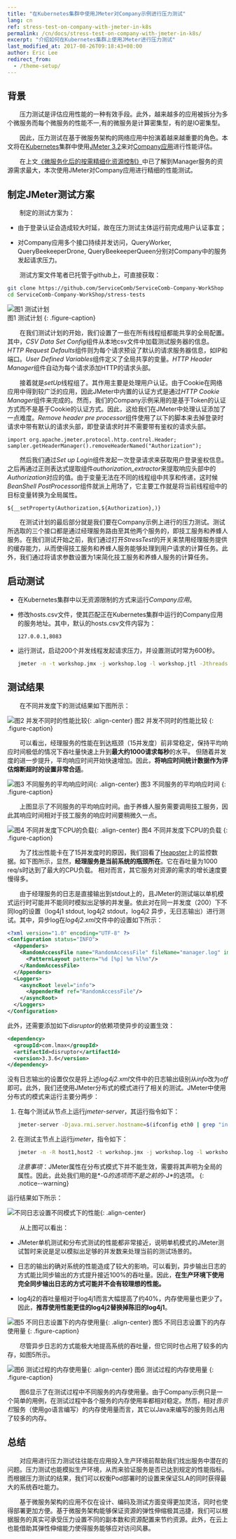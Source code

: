 ```yaml
---
title: "在Kubernetes集群中使用JMeter对Company示例进行压力测试"
lang: cn
ref: stress-test-on-company-with-jmeter-in-k8s
permalink: /cn/docs/stress-test-on-company-with-jmeter-in-k8s/
excerpt: "介绍如何在Kubernetes集群上使用JMeter进行压力测试"
last_modified_at: 2017-08-26T09:18:43+08:00
author: Eric Lee
redirect_from:
  - /theme-setup/
---
```


## 背景

　　压力测试是评估应用性能的一种有效手段。此外，越来越多的应用被拆分为多个微服务而每个微服务的性能不一,有的微服务是计算密集型，有的是IO密集型。

　　因此，压力测试在基于微服务架构的网络应用中扮演着越来越重要的角色。本文将在[Kubernetes](https://kubernetes.io/)集群中使用[JMeter 3.2](https://www.google.com.hk/url?sa=t&rct=j&q=&esrc=s&source=web&cd=1&ved=0ahUKEwiv9rjg7u_VAhUkxoMKHfoYDaYQFggvMAA&url=http%3A%2F%2Fjmeter.apache.org%2F&usg=AFQjCNHIHCOA-F9LnhaAn_STCWyPPgOpdw)来对[Company应用](https://github.com/ServiceComb/ServiceComb-Company-WorkShop)进行性能评估。

　　在上文[《微服务化后的按需精细化资源控制》](http://servicecomb.io/cn/docs/autoscale-on-company/)中已了解到Manager服务的资源需求最大，本次使用JMeter对Company应用进行精细的性能测试。

## 制定JMeter测试方案
　　制定的测试方案为：

  * 由于登录认证会造成较大时延，故在压力测试主体运行前完成用户认证事宜；

  * 对Company应用多个接口持续并发访问，QueryWorker, QueryBeekeeperDrone, QueryBeekeeperQueen分别对Company中的服务发起请求压力。

　　测试方案文件笔者已托管于github上，可直接获取：

```bash
git clone https://github.com/ServiceComb/ServiceComb-Company-WorkShop
cd ServiceComb-Company-WorkShop/stress-tests
```

![图1 测试计划](/assets/images/company_test_plan.png)  
图1 测试计划
{: .figure-caption}

　　在我们测试计划的开始，我们设置了一些在所有线程组都能共享的全局配置。其中，*CSV Data Set Config*组件从本地csv文件中加载测试服务器的信息。*HTTP Request Defaults*组件则为每个请求预设了默认的请求服务器信息，如IP和端口。*User Defined Variables*组件定义了全局共享的变量。*HTTP Header Manager*组件自动为每个请求添加HTTP的请求头部。

　　接着就是*setUp*线程组了。其作用主要是处理用户认证。由于Cookie在网络应用中得到较广泛的应用，因此JMeter中内置的认证方式是通过*HTTP Cookie Manager*组件来完成的。然而，我们的Company示例采用的是基于Token的认证方式而不是基于Cookie的认证方式。因此，这给我们在JMeter中处理认证添加了一点难度。*Remove header pre processor*组件使用了以下的脚本来去掉登录时请求中带有默认的请求头部，即登录请求时并不需要带有鉴权的请求头部。
```shell
import org.apache.jmeter.protocol.http.control.Header;
sampler.getHeaderManager().removeHeaderNamed("Authorization");
```
　　然后我们通过*Set up Login*组件发起一次登录请求来获取用户登录鉴权信息。之后再通过正则表达式提取组件*authorization\_extractor*来提取响应头部中的*Authorization*对应的值。由于变量无法在不同的线程组中共享和传递，这时候*BeanShell PostProcessor*组件就派上用场了，它主要工作就是将当前线程组中的目标变量转换为全局属性。
```shell
${__setProperty(Authorization,${Authorization},)}
```
　　在测试计划的最后部分就是我们要在Company示例上进行的压力测试。测试所选取的三个接口都是通过经理服务路由至其他两个服务的，即技工服务和养蜂人服务。在我们测试开始之前，我们通过打开*StressTest*的开关来禁用经理服务提供的缓存能力，从而使得技工服务和养蜂人服务能够处理到用户请求的计算任务。此外，我们通过将请求参数设置为1来简化技工服务和养蜂人服务的计算任务。

## 启动测试

* 在Kubernetes集群中以无资源限制的方式来运行*Company应用*。

* 修改hosts.csv文件，使其匹配正在Kubernetes集群中运行的Company应用的服务地址。其中，默认的hosts.csv文件内容为：

   ```csv
   127.0.0.1,8083
   ```

* 运行测试，启动200个并发线程发起请求压力，并设置测试时常为600秒。

   ```bash
   jmeter -n -t workshop.jmx -j workshop.log -l workshop.jtl -Jthreads=200 -Jduration=600
   ```

## 测试结果
　　在不同并发度下的测试结果如下图所示：

![图2 并发不同时的性能比较](/assets/images/company_concurrency_performance.png){: .align-center}
图2 并发不同时的性能比较
{: .figure-caption}

　　可以看出，经理服务的性能在到达瓶颈（15并发度）前非常稳定，保持平均响应时间极低的情况下吞吐量快速上升到**最大约1000请求每秒**的水平。 但随着并发度的进一步提升，平均响应时间开始快速增加。因此，**将响应时间统计数据作为评估熔断超时的设置非常合适**。

![图3 不同服务的平均响应时间](/assets/images/company_response_time.png){: .align-center}
图3 不同服务的平均响应时间
{: .figure-caption}

　　上图显示了不同服务的平均响应时间。由于养蜂人服务需要调用技工服务，因此其响应时间相对于技工服务的响应时间要稍微久一点。

![图4 不同并发度下CPU的负载](/assets/images/company_cpu_load.png){: .align-center}
图4 不同并发度下CPU的负载
{: .figure-caption}

　　为了找出性能卡在了15并发度时的原因，我们回看了[Heapster](https://github.com/kubernetes/heapster)上的监控数据。如下图所示，显然，**经理服务是当前系统的瓶颈所在**。它在吞吐量为1000 req/s时达到了最大的CPU负载。 相对而言，其它服务对资源的需求的增长速度要慢得多。

　　由于经理服务的日志是直接输出到stdout上的，且JMeter的测试端以单机模式运行时可能并不能同时模拟出足够的并发量。依此对在同一并发度（200）下不同log的设置（log4j1 stdout, log4j2 stdout，log4j2 异步，无日志输出）进行测试。其中，异步log在*log4j2.xml*文件中的设置如下所示：

```xml
<?xml version="1.0" encoding="UTF-8" ?>
<Configuration status="INFO">
  <Appenders>
    <RandomAccessFile name="RandomAccessFile" fileName="manager.log" immediateFlush="false" append="false">
      <PatternLayout pattern="%d [%p] %m %l%n"/>
    </RandomAccessFile>
  </Appenders>
  <Loggers>
    <asyncRoot level="info">
      <AppenderRef ref="RandomAccessFile"/>
    </asyncRoot>
  </Loggers>
</Configuration>
```
此外，还需要添加如下*disruptor*的依赖项使异步的设置生效：

```xml
<dependency>
  <groupId>com.lmax</groupId>
  <artifactId>disruptor</artifactId>
  <version>3.3.6</version>
</dependency>
```
没有日志输出的设置仅仅是将上述*log4j2.xml*文件中的日志输出级别从*info*改为*off*即可。此外，我们还使用JMeter分布式的模式进行了相关的测试。JMeter中使用分布式的模式来运行主要分两步：

1. 在每个测试从节点上运行*jmeter-server*，其运行指令如下：

   ```bash
   jmeter-server -Djava.rmi.server.hostname=$(ifconfig eth0 | grep "inet addr" | awk '{print $2}' | cut -d ":" -f2)
   ```

2. 在测试主节点上运行*jmeter*，指令如下：

   ```bash
   jmeter -n -R host1,host2 -t workshop.jmx -j workshop.log -l workshop.jtl -Gmin=1 -Gmax=2 -Gthreads=200 -Gduration=600
   ```

   *注意事项*：JMeter属性在分布式模式下并不能生效，需要将其声明为全局的属性。因此，此处我们用的是*-G*的选项而不是之前的*-J*的选项。
   {: .notice--warning}

运行结果如下所示：

![不同日志设置不同模式下的性能](/assets/images/company_log_and_jmeter.png){: .align-center}

　　从上图可以看出：

   * JMeter单机测试和分布式测试的性能都非常接近，说明单机模式的JMeter测试暂时来说是足以模拟出足够的并发数来处理当前的测试场景的。

   * 日志的输出的确对系统的性能造成了较大的影响，可以看到，异步输出日志的方式能比同步输出的方式提升接近100%的吞吐量。因此，**在生产环境下使用完全同步输出日志的方式可能并不会有较理想的性能。**

   * log4j2的吞吐量相对于log4j1而言大幅提高了约40%，内存使用量也更少了。因此，**推荐使用性能更佳的log4j2替换掉陈旧的log4j1**。

![图5 不同日志设置下的内存使用量](/assets/images/company_different_log_memory_usage.png){: .align-center}
图5 不同日志设置下的内存使用量
{: .figure-caption}

　　尽管异步日志的方式能极大地提高系统的吞吐量，但它同时也占用了较多的内存，如图5所示。

![图6 测试过程的内存使用量](/assets/images/company_memory_used.png){: .align-center}
图6 测试过程的内存使用量
{: .figure-caption}

　　图6显示了在测试过程中不同服务的内存使用量。由于Company示例只是一个简单的用例，在测试过程中各个服务的内存使用率都相对稳定。然而，相对*告示栏*服务（使用go语言编写）的内存使用量而言，其它以Java来编写的服务则占用了较多的内存。

## 总结

　　对应用进行压力测试往往能在应用投入生产环境前帮助我们找出服务中潜在的问题。压力测试也能模拟生产环境，从而来验证服务是否已达到规定的性能指标。而根据压力测试的结果，我们可以权衡Pod部署时的设置来保证SLA的同时获得最大的系统吞吐能力。

　　基于微服务架构的应用不仅在设计、编码及测试方面变得更加灵活，同时也使得部署更加方便。基于微服务架构能够保证资源的弹性伸缩极其迅捷，我们可以根据服务的真实可承受压力设置不同的副本数和资源配置来节约资源。此外，在云上也能借助其弹性伸缩能力使得服务能够应对访问风暴。
